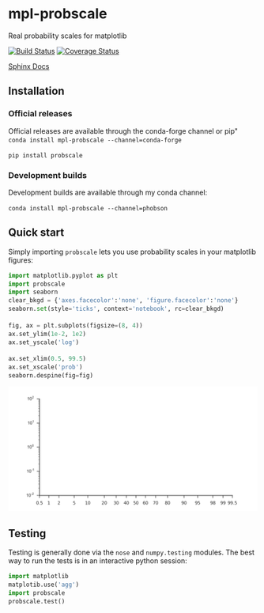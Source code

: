 # mpl-probscale
Real probability scales for matplotlib

[![Build Status](https://travis-ci.org/phobson/mpl-probscale.svg)](https://travis-ci.org/phobson/mpl-probscale)
[![Coverage Status](https://coveralls.io/repos/phobson/mpl-probscale/badge.svg?branch=master&service=github)](https://coveralls.io/github/phobson/mpl-probscale?branch=master)

[Sphinx Docs](http://phobson.github.io/mpl-probscale/)

## Installation

### Official releases

Official releases are available through the conda-forge channel or pip"
`conda install mpl-probscale --channel=conda-forge`

`pip install probscale`

### Development builds

Development builds are available through my conda channel:

`conda install mpl-probscale --channel=phobson`



## Quick start

Simply importing `probscale` lets you use probability scales in your matplotlib figures:

```python
import matplotlib.pyplot as plt
import probscale
import seaborn
clear_bkgd = {'axes.facecolor':'none', 'figure.facecolor':'none'}
seaborn.set(style='ticks', context='notebook', rc=clear_bkgd)

fig, ax = plt.subplots(figsize=(8, 4))
ax.set_ylim(1e-2, 1e2)
ax.set_yscale('log')

ax.set_xlim(0.5, 99.5)
ax.set_xscale('prob')
seaborn.despine(fig=fig)
```

![Alt text](docs/img/example.png "Example axes")

## Testing

Testing is generally done via the ``nose`` and ``numpy.testing`` modules.
The best way to run the tests is in an interactive python session:

```python
import matplotlib
matplotib.use('agg')
import probscale
probscale.test()
```
